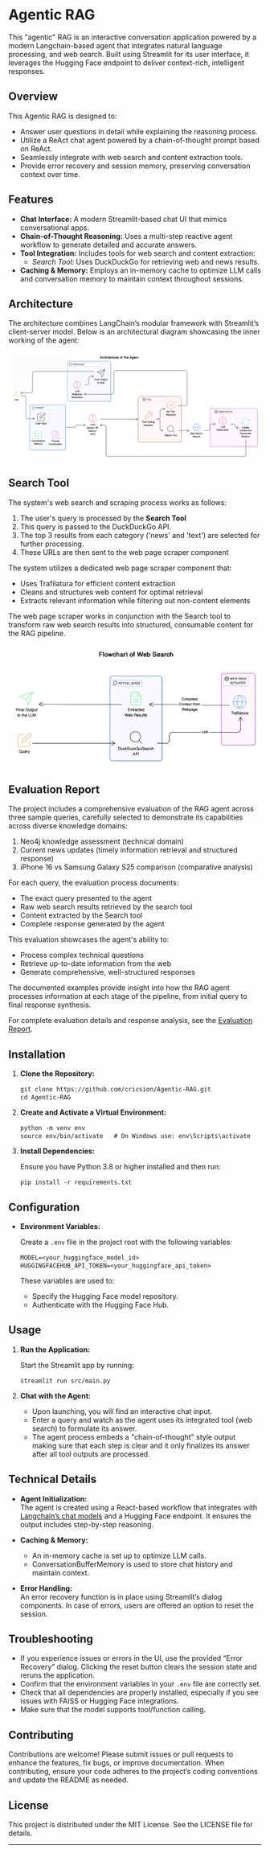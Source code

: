 # Agentic RAG

This "agentic" RAG is an interactive conversation application powered by a modern Langchain-based agent that integrates natural language processing, and web search. Built using Streamlit for its user interface, it leverages the Hugging Face endpoint to deliver context-rich, intelligent responses.

## Overview

This Agentic RAG is designed to:
- Answer user questions in detail while explaining the reasoning process.
- Utilize a ReAct chat agent powered by a chain-of-thought prompt based on ReAct.
- Seamlessly integrate with web search and content extraction tools.
- Provide error recovery and session memory, preserving conversation context over time.

## Features

- **Chat Interface:** A modern Streamlit-based chat UI that mimics conversational apps.
- **Chain-of-Thought Reasoning:** Uses a multi-step reactive agent workflow to generate detailed and accurate answers.
- **Tool Integration:** Includes tools for web search and content extraction:
  - *Search Tool:* Uses DuckDuckGo for retrieving web and news results.
- **Caching & Memory:** Employs an in-memory cache to optimize LLM calls and conversation memory to maintain context throughout sessions.

## Architecture

The architecture combines LangChain’s modular framework with Streamlit’s client-server model. Below is an architectural diagram showcasing the inner working of the agent:

![Architecture of the Agent](assets/architecture.png)

## Search Tool

The system's web search and scraping process works as follows:
1. The user's query is processed by the **Search Tool**
2. This query is passed to the DuckDuckGo API.
3. The top 3 results from each category ('news' and 'text') are selected for further processing.
4. These URLs are then sent to the web page scraper component

The system utilizes a dedicated web page scraper component that:
- Uses Trafilatura for efficient content extraction
- Cleans and structures web content for optimal retrieval
- Extracts relevant information while filtering out non-content elements

The web page scraper works in conjunction with the Search tool to transform raw web search results into structured, consumable content for the RAG pipeline.

![Search Tool](assets/search_tool_flowchart.png)

## Evaluation Report

The project includes a comprehensive evaluation of the RAG agent across three sample queries, carefully selected to demonstrate its capabilities across diverse knowledge domains:

1. Neo4j knowledge assessment (technical domain)
2. Current news updates (timely information retrieval and structured response)
3. iPhone 16 vs Samsung Galaxy S25 comparison (comparative analysis)

For each query, the evaluation process documents:
- The exact query presented to the agent
- Raw web search results retrieved by the search tool
- Content extracted by the Search tool
- Complete response generated by the agent

This evaluation showcases the agent's ability to:
- Process complex technical questions
- Retrieve up-to-date information from the web
- Generate comprehensive, well-structured responses

The documented examples provide insight into how the RAG agent processes information at each stage of the pipeline, from initial query to final response synthesis.

For complete evaluation details and response analysis, see the [Evaluation Report](evaluation/Evaluation_Report.md).

## Installation

1. **Clone the Repository:**

   ```
   git clone https://github.com/cricsion/Agentic-RAG.git
   cd Agentic-RAG
   ```

2. **Create and Activate a Virtual Environment:**

   ```
   python -m venv env
   source env/bin/activate   # On Windows use: env\Scripts\activate
   ```

3. **Install Dependencies:**

   Ensure you have Python 3.8 or higher installed and then run:

   ```
   pip install -r requirements.txt
   ```

## Configuration

- **Environment Variables:**

   Create a `.env` file in the project root with the following variables:

   ```
   MODEL=<your_huggingface_model_id>
   HUGGINGFACEHUB_API_TOKEN=<your_huggingface_api_token>
   ```

   These variables are used to:
   - Specify the Hugging Face model repository.
   - Authenticate with the Hugging Face Hub.


## Usage

1. **Run the Application:**

   Start the Streamlit app by running:

   ```
   streamlit run src/main.py
   ```

2. **Chat with the Agent:**

   - Upon launching, you will find an interactive chat input.
   - Enter a query and watch as the agent uses its integrated tool (web search) to formulate its answer.
   - The agent process embeds a "chain-of-thought" style output making sure that each step is clear and it only finalizes its answer after all tool outputs are processed.

## Technical Details

- **Agent Initialization:**  
  The agent is created using a React-based workflow that integrates with [Langchain’s chat models](https://github.com/hwchase17/langchain) and a Hugging Face endpoint. It ensures the output includes step-by-step reasoning.

- **Caching & Memory:**  
  - An in-memory cache is set up to optimize LLM calls.
  - ConversationBufferMemory is used to store chat history and maintain context.

- **Error Handling:**  
  An error recovery function is in place using Streamlit’s dialog components. In case of errors, users are offered an option to reset the session.

## Troubleshooting

- If you experience issues or errors in the UI, use the provided “Error Recovery” dialog. Clicking the reset button clears the session state and reruns the application.
- Confirm that the environment variables in your `.env` file are correctly set.
- Check that all dependencies are properly installed, especially if you see issues with FAISS or Hugging Face integrations.
- Make sure that the model supports tool/function calling.

## Contributing

Contributions are welcome! Please submit issues or pull requests to enhance the features, fix bugs, or improve documentation. When contributing, ensure your code adheres to the project’s coding conventions and update the README as needed.

## License

This project is distributed under the MIT License. See the LICENSE file for details.

---
